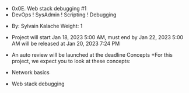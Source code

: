 + 0x0E. Web stack debugging #1
+ DevOps
! SysAdmin
! Scripting
! Debugging
- By: Sylvain Kalache
 Weight: 1
+ Project will start Jan 18, 2023 5:00 AM, must end by Jan 22, 2023 5:00 AM
 will be released at Jan 20, 2023 7:24 PM
+ An auto review will be launched at the deadline
Concepts
+For this project, we expect you to look at these concepts:

+ Network basics
+ Web stack debugging

